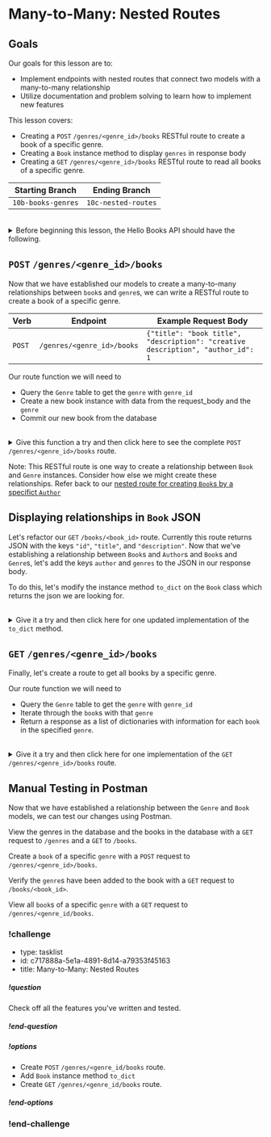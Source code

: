 # Many-to-Many: Nested Routes

## Goals

Our goals for this lesson are to:
* Implement endpoints with nested routes that connect two models with a many-to-many relationship
* Utilize documentation and problem solving to learn how to implement new features

This lesson covers:

- Creating a `POST` `/genres/<genre_id>/books` RESTful route to create a book of a specific genre.
- Creating a `Book` instance method to display `genres` in response body
- Creating a `GET` `/genres/<genre_id>/books` RESTful route to read all books of a specific genre.

| Starting Branch | Ending Branch|
|--|--|
|`10b-books-genres` |`10c-nested-routes`|

<br/>

<details>
    <summary>
        Before beginning this lesson, the Hello Books API should have the following.
    </summary>

- A `hello_books_development` database
- A `book` table defined
- A `Book` model defined
- An `author` table defined
- A `Author` model defined
- Endpoints defined for these RESTful routes:
- `GET` to `/books`
- `POST` to `/books`
- `GET` to `/books/<book_id>`
- `PUT` to `/books/<book_id>`
- `DELETE` to `/books/<book_id>`
- `POST` to `/authors`
- `GET` to `authors/<author_id>/books`
- `POST` to `authors/<author_id>/books`
- `GET` to `/genres`
- `POST` to `/genres`

The `Book` model and table should have the following columns:

- `id`
- `title`
- `description`
- `author` (model only)
- `genres` (model only)

The `Author` model and table should have the following columns:

- `id`
- `name`
- `books` (model only)

The `Genre` model and table should have the following columns:

- `id`
- `name`

The `BookGenre` model and table should have the following columns:
- `book_id`
- `genre_id`

</details>

## `POST` `/genres/<genre_id>/books`

Now that we have established our models to create a many-to-many relationships between `book`s and `genre`s, we can write a RESTful route to create a book of a specific genre. 

|Verb|Endpoint|Example Request Body|
|--|--|--|
|`POST`|`/genres/<genre_id>/books`|`{"title": "book title", "description": "creative description", "author_id": 1`|

Our route function we will need to 
- Query the `Genre` table to get the `genre` with `genre_id`
- Create a new book instance with data from the request_body and the `genre`
- Commit our new book from the database

<br/>

<details>
  <summary>Give this function a try and then click here to see the complete <code>POST /genres/&#60;genre_id&#62;/books</code> route.</summary>

```python
from app.book_routes import validate_model

@genres_bp.route("/<genre_id>/books", methods=["POST"])

def create_book(genre_id):

    genre = validate_model(Genre, genre_id)

    request_body = request.get_json()
    new_book = Book(
        title=request_body["title"],
        description=request_body["description"],
        author_id=request_body["author_id"],
        genres=[genre]
    )
    db.session.add(new_book)
    db.session.commit()
    return make_response(jsonify(f"Book {new_book.title} by {new_book.author.name} successfully created"), 201)
```

</details>

Note: This RESTful route is one way to create a relationship between `Book` and `Genre` instances. Consider how else we might create these relationships. Refer back to our [nested route for creating `Book`s by a specifict `Author`](../api-8-relationships-in-sqlalchemy/nested-routes-in-flask.md)

## Displaying relationships in `Book` JSON

Let's refactor our `GET` `/books/<book_id>` route. Currently this route returns JSON with the keys `"id"`, `"title"`, and `"description"`. Now that we've establishing a relationship between `Book`s and `Author`s and `Book`s and `Genre`s, let's add the keys `author` and `genres` to the JSON in our response body.

To do this, let's modify the instance method `to_dict` on the `Book` class which returns the json we are looking for. 

<br/>

<details>
    <summary>Give it a try and then click here for one updated implementation of the <code>to_dict</code> method.</summary>

```python
# app/models/book.py

...

def to_dict(self):
    book_dict = {
        "id": self.id,
        "title": self.title,
        "description": self.description
    }
    if self.author:
        book_dict["author"] = self.author.name

    if self.genres:
        genre_names = [genre.name for genre in self.genres]
        book_dict["genres"] = genre_names

    return book_dict
```
</details>

## `GET` `/genres/<genre_id>/books`

Finally, let's create a route to get all books by a specific genre.

Our route function we will need to 
- Query the `Genre` table to get the `genre` with `genre_id`
- Iterate through the `book`s with that `genre` 
- Return a response as a list of dictionaries with information for each `book` in the specified `genre`.

</br>

<details>
    <summary>Give it a try and then click here for one implementation of the <code>GET /genres/&#60;genre_id&#62;/books</code> route.</summary>

```python
@genres_bp.route("/<genre_id>/books", methods=["GET"])
def read_all_books(genre_id):
    
    genre = validate_model(Genre, genre_id)

    books_response = []
    for book in genre.books:
        books_response.append(
            book.to_dict()
        )
    return jsonify(books_response)
```

</details>


## Manual Testing in Postman

Now that we have established a relationship between the `Genre` and `Book` models, we can test our changes using Postman.

View the genres in the database and the books in the database with a `GET` request to `/genres` and a `GET` to `/books`.

Create a `book` of a specific `genre` with a `POST` request to `/genres/<genre_id>/books`.

Verify the `genre`s have been added to the book with a `GET` request to `/books/<book_id>`. 

View all `book`s of a specific `genre` with a `GET` request to `/genres/<genre_id/books`.

<!-- prettier-ignore-start -->
### !challenge
* type: tasklist
* id: c717888a-5e1a-4891-8d14-a79353f45163
* title: Many-to-Many: Nested Routes
##### !question

Check off all the features you've written and tested.

##### !end-question
##### !options

* Create `POST` `/genres/<genre_id/books` route.
* Add `Book` instance method `to_dict`
* Create `GET` `/genres/<genre_id/books` route.

##### !end-options
### !end-challenge
<!-- prettier-ignore-end -->
